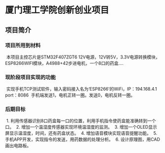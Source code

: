 # 厦门理工学院创新创业项目

## 项目简介
### 项目所用到材料
  本项目主控芯片是STM32F407ZGT6
  12V电源，12V转5V，3.3V电源转换模块，ESP8266WIFI模块，A4988+42步进电机，一个8口的药盒....
### 现阶段项目实现的功能
  实现手机TCP测试软件，输入密码接入名为‘ESP8266’的WiFi，IP：194.168.4.1 port：8086
  手机端发送1，电机正转一圈。发送0，电机反转一圈。
### 后期目标
  1. 利用传感器识别8口药盒每一口的位置，利用手机指令使药盒能准确转到一个口。
  2. 增加一个温湿度传感器实现环境温湿度的监测。
  3. 增加一个OLED显示屏显示温湿度，时间，还有药盒状态。
  4. 增加语音模块实现语音提醒功能。
  5. 手机APP开发，实现指令的发送，用药数据的处理分析。
  6. 设计原理图，用CAD画出电路板。
